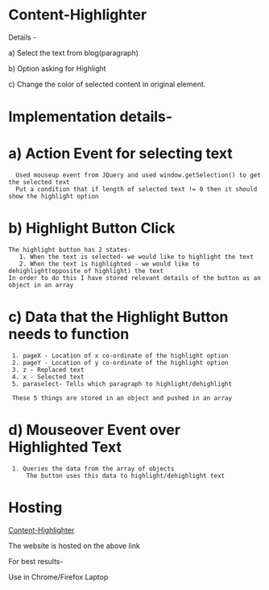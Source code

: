 # Content-Highlighter

Details -

a) Select the text from blog(paragraph) 

b) Option asking for Highlight

c) Change the color of selected content in original element. 

# Implementation details-

# a) Action Event for selecting text
      Used mouseup event from JQuery and used window.getSelection() to get the selected text
      Put a condition that if length of selected text != 0 then it should show the highlight option
      
# b) Highlight Button Click 
    The highlight button has 2 states-
       1. When the text is selected- we would like to highlight the text
       2. When the text is highlighted - we would like to dehighlight(opposite of highlight) the text 
    In order to do this I have stored relevant details of the button as an object in an array
  
# c) Data that the Highlight Button needs to function

     1. pageX - Location of x co-ordinate of the highlight option
     2. pageY - Location of y co-ordinate of the highlight option
     3. z - Replaced text
     4. x - Selected text
     5. paraselect- Tells which paragraph to highlight/dehighlight

     These 5 things are stored in an object and pushed in an array
     
 # d) Mouseover Event over Highlighted Text
     1. Queries the data from the array of objects 
         The button uses this data to highlight/dehighlight text
 
 # Hosting
[Content-Highlighter](https://contenthighlighter.000webhostapp.com)
 
 The website is hosted on the above link
 
 For best results-
 
 Use in Chrome/Firefox Laptop
 
